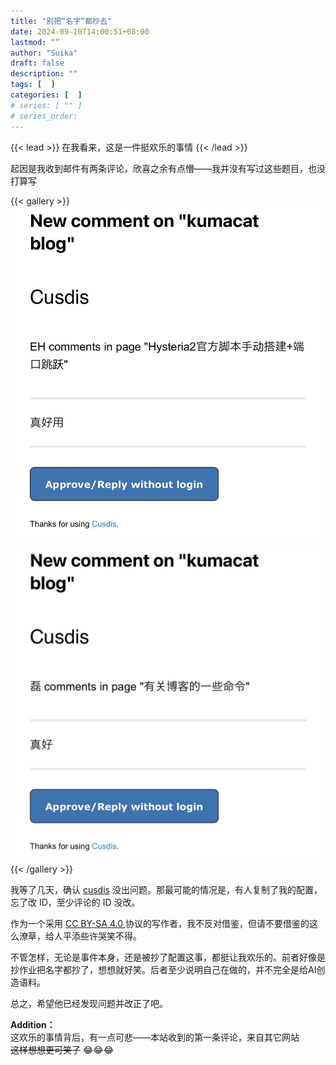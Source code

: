 ```yaml
---
title: "别把“名字“都抄去"
date: 2024-09-10T14:00:51+08:00
lastmod: “”
author: "Suika"
draft: false
description: ""
tags: [  ]
categories: [  ]
# series: [ "" ]
# series_order: 
---
```


{{< lead >}}
在我看来，这是一件挺欢乐的事情
{{< /lead >}}

起因是我收到邮件有两条评论，欣喜之余有点懵——我并没有写过这些题目，也没打算写  

{{< gallery >}}
  <img src="1.png" class="grid-w50" />
  <img src="2.png" class="grid-w50" />
{{< /gallery >}}

我等了几天，确认 [cusdis](https://cusdis.com/) 没出问题。那最可能的情况是，有人复制了我的配置，忘了改 ID，至少评论的 ID 没改。 

作为一个采用 [CC BY-SA 4.0 ](https://creativecommons.org/licenses/by-sa/4.0/deed.en) 协议的写作者，我不反对借鉴，但请不要借鉴的这么潦草，给人平添些许哭笑不得。  

不管怎样，无论是事件本身，还是被抄了配置这事，都挺让我欢乐的。前者好像是抄作业把名字都抄了，想想就好笑。后者至少说明自己在做的，并不完全是给AI创造语料。  

总之，希望他已经发现问题并改正了吧。  

**Addition：**  
这欢乐的事情背后，有一点可悲——本站收到的第一条评论，来自其它网站  
~~这样想想更可笑了~~ 😂😂😂